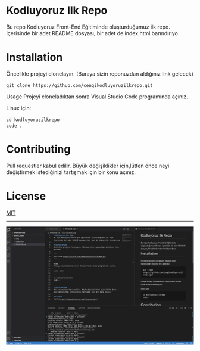# Kodluyoruz Ilk Repo
Bu repo Kodluyoruz Front-End Eğitiminde oluşturduğumuz ilk repo. İçerisinde bir adet README dosyası, bir adet de index.html barındırıyo

# Installation
Öncelikle projeyi clonelayın. (Buraya sizin reponuzdan aldığınız link gelecek)

``` 
git clone https://github.com/cengikodluyoruzilkrepo.git
```

Usage
Projeyi cloneladıktan sonra Visual Studio Code programında açınız.

Linux için:

``` 
cd kodluyoruzilkrepo
code .
``` 

# Contributing
Pull requestler kabul edilir. Büyük değişiklikler için,lütfen önce neyi değiştirmek istediğinizi tartışmak için bir konu açınız.

# License
[MIT](https://choosealicense.com/licenses/mit/)

***

![](img/kodluyoruz.jpg)